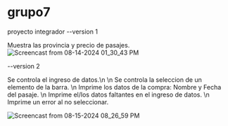 # grupo7
proyecto integrador
--version 1

Muestra las provincia y precio de pasajes.
![Screencast from 08-14-2024 01_30_43 PM](https://github.com/user-attachments/assets/deaa82fb-d89d-4a2f-9ad3-5057ad5d32ea)

--version 2

Se controla el ingreso de datos.\n
\n Se controla la seleccion de un elemento de la barra.
\n Imprime los datos de la compra: Nombre y Fecha del pasaje.
\n Imprime el/los datos faltantes en el ingreso de datos.
\n Imprime un error al no seleccionar.

![Screencast from 08-15-2024 08_26_59 PM](https://github.com/user-attachments/assets/dd307bc7-12d2-43a4-8a22-719281ad8a58)

